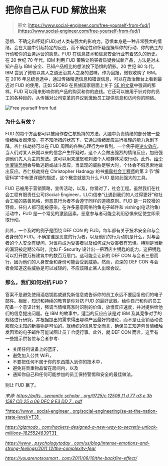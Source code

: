 # 把你自己从 FUD 解放出来

> 原文:[https://www.social-engineer.com/free-yourself-from-fud/](https://www.social-engineer.com/free-yourself-from-fud/)

恐惧、不确定和怀疑(FUD)对人类有强大的影响力。恐惧本身是一种非常强大的情绪，会在大脑中引起特定的反应，而不确定性和怀疑是操纵你的行动、你的员工的行动和你的业务运营的感觉。FUD 在信息技术和信息安全行业有着悠久的历史。在 20 世纪 70 年代，IBM 利用 FUD 策略让购买者质疑尝试新产品，方法是对未知产品与 IBM 安全、已知产品相比的想法投下恐惧的阴影。20 世纪 80 年代，IBM 尝到了微软以其人之道还治其人之身的滋味，作为回报，微软收购了 IBM。在 2016 年总统竞选中，通过传播精选信息和错误信息，可以在政治舞台上看到最近对 FUD 的使用，正如 SEORG 在民族国家层面上关于 [SE 的文章](https://www.social-engineer.org/social-engineering/se-at-the-nation-state-level/)中强调的那样。FUD 可以用来影响你的产品的购买和你的底线。它还可以被用于针对你的员工的各种目的，从传播对公司变革的异议到激励员工提供信息和访问你的网络。

![Free yourself from fud](../Images/ada945a732a533ed746489a2e38669e9.png)

### 为什么有效？

FUD 的每个方面都可以被用作杏仁核劫持的方法，大脑中负责情绪的部分被一些情绪触发器淹没，在不知所措的状态下，它通过情绪反应进行推理的能力急剧下降。杏仁核劫持可以在 FUD 周围的各种心理行为中看到。一个例子是[逆火效应](https://youarenotsosmart.com/2011/06/10/the-backfire-effect/)，当人们对某人长期以来的信念产生怀疑时，这个人会做出强烈的情绪反应，加倍强调他们先入为主的想法。这可以用来激怒和刺激个人和群体采取行动。此外，[给个体灌输恐惧](https://www.psychologytoday.com/us/blog/intense-emotions-and-strong-feelings/201112/the-complexity-fear)会导致逃跑或战斗反应，当呈现的威胁足够大时，个体会不假思索地做出反应。杏仁核劫持在 Christopher Hadnagy 的书[揭露社会工程师](https://www.amazon.com/gp/product/1118608577/ref=as_li_tl?ie=UTF8&camp=1789&creative=9325&creativeASIN=1118608577&linkCode=as2&tag=socialenginee-20&linkId=G3EKIJDEOE3F2MO2)的第 3 节“解密科学”中有更详细的描述，这个概念就是为什么 FUD 是如此强大的工具。

FUD 已被用于营销策略，宣传活动，以及，你猜对了，社会工程。虽然我们在社会工程有限责任公司(Social-Engineer，LLC)信奉“让遇到我们的人过得更好”和社会工程的慈善风格，但恶意行为者不会遵守同样的道德原则。FUD 是一只狡猾的野兽，任何人都可能被感染。在许多恶意网络钓鱼电子邮件和 vishing(电话钓鱼)活动中，FUD 是一个常见的激励因素，恶意参与者可能会利用恐惧来促使立即采取行动。

此外，一个及时的例子是围绕 DEF CON 的 FUD。每年都有关于技术安全和与会者身份的 FUD。不确定谁是恶意的行为者，以及他们的行为动机是什么，对与会者的个人安全有疑问，对谁将成为受害者以及如何成为受害者有恐惧。特别是当新的漏洞被定期公布时，比如 F-Security 设计出一把酒店主钥匙的能力，这把钥匙可以打开数万栋建筑中的数百万扇门。这可能会让新的 DEF CON 与会者三思而行，因为他们的人身安全和身份可能会受到威胁。然而，资深的 DEF CON 与会者会知道这些威胁是可以减轻的，不应该阻止某人出席会议。

### 那么，我们如何对抗 FUD？

答案不是避免使用酒店钥匙或避免新信息或告诉你的员工永远不要回复他们的电子邮件。相反，知识和持续的教育是你对抗 FUD 的最好武器。给你自己和你的员工配备一个意识计划，强调当情绪高涨时识别的价值，放慢反应速度，并对提供给他们的信息提出问题。在 IBM 的故事中，适当的反应应该是对 IBM 及其竞争对手的规格进行研究，并根据提出的需求得出哪种产品最好的结论，而不是让营销活动说服观众未知的新事物是可怕的。就组织的信息安全而言，确保员工知道包含情绪触发因素的电子邮件可能试图让员工仓促行事。此外，就 DEF CON 而言，这里有一些提示供各位与会者参考:

*   关闭任何设备上的蓝牙，
*   避免加入公共 WiFi，
*   不要把任何不属于你的东西插入到你的技术中，
*   避免将贵重物品留在房间内，以及
*   通知你自己和任何可能参加的员工保持警惕和安全的最佳做法。

别让 FUD 赢了。

*来源:*
[*https://pdfs . semantic scholar . org/9725/c 12506 f1 d 77 a3 e 3b 1587 CD 25 a 06 DFC 9 E3 DD 7 . pdf*](https://pdfs.semanticscholar.org/9725/c12506f1d77a3e3b1587cd25a06dfc9e3dd7.pdf)

[*https://www . social-engineer . org/social-engineering/se-at-the-nation-state-level/*T3】](https://www.social-engineer.org/social-engineering/se-at-the-nation-state-level/)

[*https://gizmodo . com/hackers-designed-a-new-way-to-secretly-unlock-millions-1825524839*T3】](https://gizmodo.com/hackers-designed-a-new-way-to-secretly-unlock-millions-1825524839)

[*https://www . psychologytoday . com/us/blog/intense-emotions-and-strong-feelings/2011 12/the-complexity-fear*](https://www.psychologytoday.com/us/blog/intense-emotions-and-strong-feelings/201112/the-complexity-fear)

[*https://youarenotsosmart . com/2011/06/10/the-backfire-effect/*](https://youarenotsosmart.com/2011/06/10/the-backfire-effect/)